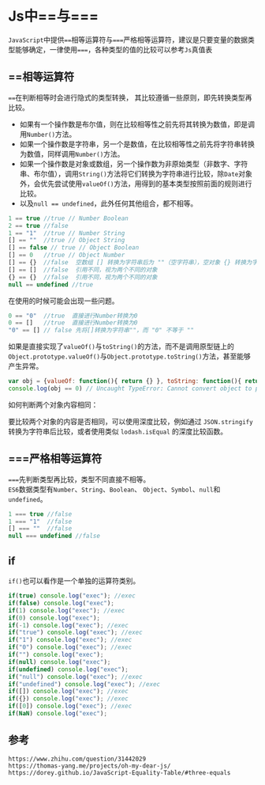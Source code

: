 # Js中\==与===
`JavaScript`中提供`==`相等运算符与`===`严格相等运算符，建议是只要变量的数据类型能够确定，一律使用`===`，各种类型的值的比较可以参考`Js`真值表

## ==相等运算符
`==`在判断相等时会进行隐式的类型转换， 其比较遵循一些原则，即先转换类型再比较。
* 如果有一个操作数是布尔值，则在比较相等性之前先将其转换为数值，即是调用`Number()`方法。
* 如果一个操作数是字符串，另一个是数值，在比较相等性之前先将字符串转换为数值，同样调用`Number()`方法。
* 如果一个操作数是对象或数组，另一个操作数为非原始类型（非数字、字符串、布尔值），调用`String()`方法将它们转换为字符串进行比较，除`Date`对象外，会优先尝试使用`valueOf()`方法，用得到的基本类型按照前面的规则进行比较。
* 以及`null == undefined`，此外任何其他组合，都不相等。

```javascript
1 == true //true // Number Boolean
2 == true //false
1 == "1"  //true // Number String
[] == ""  //true // Object String
[] == false // true // Object Boolean
[] == 0   //true // Object Number
[] == {}  //false  空数组 [] 转换为字符串后为 ""（空字符串），空对象 {} 转换为字符串时是 [object Object]，故不相等
[] == []  //false  引用不同，视为两个不同的对象
{} == {}  //false  引用不同，视为两个不同的对象
null == undefined //true
```
在使用的时候可能会出现一些问题。

```javascript
0 == "0"  //true  直接进行Number转换为0
0 == []   //true  直接进行Number转换为0
"0" == [] // false 先将[]转换为字符串""，而 "0" 不等于 ""
```
如果是直接实现了`valueOf()`与`toString()`的方法，而不是调用原型链上的`Object.prototype.valueOf()`与`Object.prototype.toString()`方法，甚至能够产生异常。
```javascript
var obj = {valueOf: function(){ return {} }, toString: function(){ return {}}}
console.log(obj == 0) // Uncaught TypeError: Cannot convert object to primitive value
```

如何判断两个对象内容相同：

要比较两个对象的内容是否相同，可以使用深度比较，例如通过 `JSON.stringify` 转换为字符串后比较，或者使用类似 `lodash.isEqual` 的深度比较函数。

## ===严格相等运算符

`===`先判断类型再比较，类型不同直接不相等。  
`ES6`数据类型有`Number`、`String`、`Boolean`、 `Object`、`Symbol`、`null`和`undefined`。
```javascript
1 === true //false
1 === "1"  //false
[] === ""  //false
null === undefined //false
```

## if
`if()`也可以看作是一个单独的运算符类别。

```javascript
if(true) console.log("exec"); //exec
if(false) console.log("exec");
if(1) console.log("exec"); //exec
if(0) console.log("exec"); 
if(-1) console.log("exec"); //exec
if("true") console.log("exec"); //exec
if("1") console.log("exec"); //exec
if("0") console.log("exec"); //exec
if("") console.log("exec");
if(null) console.log("exec");
if(undefined) console.log("exec");
if("null") console.log("exec"); //exec
if("undefined") console.log("exec"); //exec
if([]) console.log("exec"); //exec
if({}) console.log("exec"); //exec
if([0]) console.log("exec"); //exec
if(NaN) console.log("exec");
```

## 参考

```
https://www.zhihu.com/question/31442029
https://thomas-yang.me/projects/oh-my-dear-js/
https://dorey.github.io/JavaScript-Equality-Table/#three-equals
```

